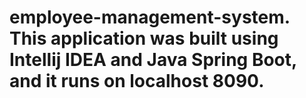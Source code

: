 # employee-management-system. This application was built using Intellij IDEA and Java Spring Boot, and it runs on localhost 8090.
